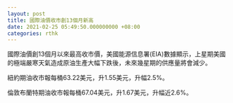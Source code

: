 ```yaml
---
layout: post
title: 國際油價收市創13個月新高
date: 2021-02-25 05:49:50.000000000 +08:00
categories: rthk
---
```


國際油價創13個月以來最高收市價，美國能源信息署(EIA)數據顯示，上星期美國的極端嚴寒天氣造成原油生產大幅下跌後，未來幾星期的供應量將會減少。

紐約期油收市報每桶63.22美元，升1.55美元，升幅2.5%。

倫敦布蘭特期油收市報每桶67.04美元，升1.67美元，升幅近2.6%。
